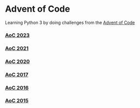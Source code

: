 # Advent of Code

Learning Python 3 by doing challenges from the [Advent of Code](http://adventofcode.com)

### [AoC 2023](2023/readme.md)
### [AoC 2021](2021/readme.md)
### [AoC 2020](2020/readme.md)
### [AoC 2017](2017/readme.md)
### [AoC 2016](2016/readme.md)
### [AoC 2015](2015/readme.md)
